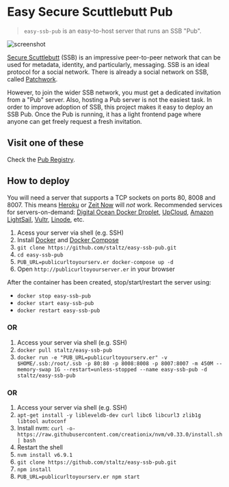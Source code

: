 # Easy Secure Scuttlebutt Pub

> `easy-ssb-pub` is an easy-to-host server that runs an SSB "Pub".

![screenshot](screenshot.png)

[Secure Scuttlebutt](https://scuttlebutt.nz) (SSB) is an impressive peer-to-peer network that can be used for metadata, identity, and particularly, messaging. SSB is an ideal protocol for a social network. There is already a social network on SSB, called [Patchwork](https://github.com/ssbc/patchwork).

However, to join the wider SSB network, you must get a dedicated invitation from a "Pub" server. Also, hosting a Pub server is not the easiest task. In order to improve adoption of SSB, this project makes it easy to deploy an SSB Pub. Once the Pub is running, it has a light frontend page where anyone can get freely request a fresh invitation.

## Visit one of these

Check the [Pub Registry](https://github.com/ssbc/scuttlebot/wiki/Pub-Servers).

## How to deploy

You will need a server that supports a TCP sockets on ports 80, 8008 and 8007. This means [Heroku](https://heroku.com/) or [Zeit Now](https://zeit.co/now) will *not* work. Recommended services for servers-on-demand: [Digital Ocean Docker Droplet](https://www.digitalocean.com/products/one-click-apps/docker/), [UpCloud](https://upcloud.com/), [Amazon LightSail](https://amazonlightsail.com/), [Vultr](https://vultr.com/), [Linode](https://www.linode.com), etc.

1. Acess your server via shell (e.g. SSH)
2. Install [Docker](https://docs.docker.com/engine/installation/) and [Docker Compose](https://docs.docker.com/compose/install/)
3. `git clone https://github.com/staltz/easy-ssb-pub.git`
4. `cd easy-ssb-pub`
5. `PUB_URL=publicurltoyourserv.er docker-compose up -d`
6. Open `http://publicurltoyourserver.er` in your browser

After the container has been created, stop/start/restart the server using:

* `docker stop easy-ssb-pub`
* `docker start easy-ssb-pub`
* `docker restart easy-ssb-pub`

### OR

1. Access your server via shell (e.g. SSH)
2. `docker pull staltz/easy-ssb-pub`
3. `docker run -e "PUB_URL=publicurltoyourserv.er" -v $HOME/.ssb:/root/.ssb -p 80:80 -p 8008:8008 -p 8007:8007 -m 450M --memory-swap 1G --restart=unless-stopped --name easy-ssb-pub -d staltz/easy-ssb-pub`

### OR

1. Access your server via shell (e.g. SSH)
2. `apt-get install -y libleveldb-dev curl libc6 libcurl3 zlib1g libtool autoconf`
3. Install nvm: `curl -o- https://raw.githubusercontent.com/creationix/nvm/v0.33.0/install.sh | bash`
4. Restart the shell
5. `nvm install v6.9.1`
6. `git clone https://github.com/staltz/easy-ssb-pub.git`
7. `npm install`
8. `PUB_URL=publicurltoyourserv.er npm start`
